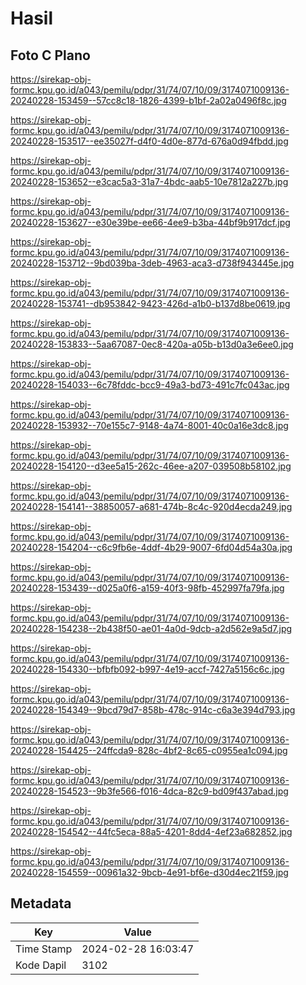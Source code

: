 # Hasil

## Foto C Plano

https://sirekap-obj-formc.kpu.go.id/a043/pemilu/pdpr/31/74/07/10/09/3174071009136-20240228-153459--57cc8c18-1826-4399-b1bf-2a02a0496f8c.jpg

https://sirekap-obj-formc.kpu.go.id/a043/pemilu/pdpr/31/74/07/10/09/3174071009136-20240228-153517--ee35027f-d4f0-4d0e-877d-676a0d94fbdd.jpg

https://sirekap-obj-formc.kpu.go.id/a043/pemilu/pdpr/31/74/07/10/09/3174071009136-20240228-153652--e3cac5a3-31a7-4bdc-aab5-10e7812a227b.jpg

https://sirekap-obj-formc.kpu.go.id/a043/pemilu/pdpr/31/74/07/10/09/3174071009136-20240228-153627--e30e39be-ee66-4ee9-b3ba-44bf9b917dcf.jpg

https://sirekap-obj-formc.kpu.go.id/a043/pemilu/pdpr/31/74/07/10/09/3174071009136-20240228-153712--9bd039ba-3deb-4963-aca3-d738f943445e.jpg

https://sirekap-obj-formc.kpu.go.id/a043/pemilu/pdpr/31/74/07/10/09/3174071009136-20240228-153741--db953842-9423-426d-a1b0-b137d8be0619.jpg

https://sirekap-obj-formc.kpu.go.id/a043/pemilu/pdpr/31/74/07/10/09/3174071009136-20240228-153833--5aa67087-0ec8-420a-a05b-b13d0a3e6ee0.jpg

https://sirekap-obj-formc.kpu.go.id/a043/pemilu/pdpr/31/74/07/10/09/3174071009136-20240228-154033--6c78fddc-bcc9-49a3-bd73-491c7fc043ac.jpg

https://sirekap-obj-formc.kpu.go.id/a043/pemilu/pdpr/31/74/07/10/09/3174071009136-20240228-153932--70e155c7-9148-4a74-8001-40c0a16e3dc8.jpg

https://sirekap-obj-formc.kpu.go.id/a043/pemilu/pdpr/31/74/07/10/09/3174071009136-20240228-154120--d3ee5a15-262c-46ee-a207-039508b58102.jpg

https://sirekap-obj-formc.kpu.go.id/a043/pemilu/pdpr/31/74/07/10/09/3174071009136-20240228-154141--38850057-a681-474b-8c4c-920d4ecda249.jpg

https://sirekap-obj-formc.kpu.go.id/a043/pemilu/pdpr/31/74/07/10/09/3174071009136-20240228-154204--c6c9fb6e-4ddf-4b29-9007-6fd04d54a30a.jpg

https://sirekap-obj-formc.kpu.go.id/a043/pemilu/pdpr/31/74/07/10/09/3174071009136-20240228-153439--d025a0f6-a159-40f3-98fb-452997fa79fa.jpg

https://sirekap-obj-formc.kpu.go.id/a043/pemilu/pdpr/31/74/07/10/09/3174071009136-20240228-154238--2b438f50-ae01-4a0d-9dcb-a2d562e9a5d7.jpg

https://sirekap-obj-formc.kpu.go.id/a043/pemilu/pdpr/31/74/07/10/09/3174071009136-20240228-154330--bfbfb092-b997-4e19-accf-7427a5156c6c.jpg

https://sirekap-obj-formc.kpu.go.id/a043/pemilu/pdpr/31/74/07/10/09/3174071009136-20240228-154349--9bcd79d7-858b-478c-914c-c6a3e394d793.jpg

https://sirekap-obj-formc.kpu.go.id/a043/pemilu/pdpr/31/74/07/10/09/3174071009136-20240228-154425--24ffcda9-828c-4bf2-8c65-c0955ea1c094.jpg

https://sirekap-obj-formc.kpu.go.id/a043/pemilu/pdpr/31/74/07/10/09/3174071009136-20240228-154523--9b3fe566-f016-4dca-82c9-bd09f437abad.jpg

https://sirekap-obj-formc.kpu.go.id/a043/pemilu/pdpr/31/74/07/10/09/3174071009136-20240228-154542--44fc5eca-88a5-4201-8dd4-4ef23a682852.jpg

https://sirekap-obj-formc.kpu.go.id/a043/pemilu/pdpr/31/74/07/10/09/3174071009136-20240228-154559--00961a32-9bcb-4e91-bf6e-d30d4ec21f59.jpg


## Metadata

| Key        | Value               |
| ---------- | ------------------- |
| Time Stamp | 2024-02-28 16:03:47 |
| Kode Dapil | 3102                |



